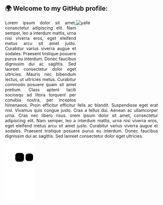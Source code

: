 ## 🌍 Welcome to my GitHub profile: 

<p align=justify> 
<img align="right" alt="yalle" height="270" width="270" src="https://cdn.discordapp.com/attachments/790229238149152771/1083864179733176411/Ativo_2.png?width=473&height=473">

<p align=justify> Lorem ipsum dolor sit amet, consectetur adipiscing elit. Nam semper, leo a interdum mattis, urna nisi viverra eros, eget eleifend metus arcu sit amet justo. Curabitur varius viverra augue et sodales. Praesent tristique posuere purus eu interdum. Donec faucibus dignissim dui ac sagittis. Sed laoreet consectetur dolor eget ultricies. Mauris nec bibendum lectus, ut ultricies metus. Curabitur commodo posuere quam sit amet pretium. Class aptent taciti sociosqu ad litora torquent per conubia nostra, per inceptos himenaeos. Proin efficitur efficitur felis ac blandit. Suspendisse eget erat nisl. Vivamus quis congue justo. Cras a tellus dui. Aenean ac ullamcorper urna. Cras nec libero risus. orem ipsum dolor sit amet, consectetur adipiscing elit. Nam semper, leo a interdum mattis, urna nisi viverra eros, eget eleifend metus arcu sit amet justo. Curabitur varius viverra augue et sodales. Praesent tristique posuere purus eu interdum. Donec faucibus dignissim dui ac sagittis. Sed laoreet consectetur dolor eget ultricies.

![Snake animation](https://github.com/yallerocha/yallerocha/blob/output/github-contribution-grid-snake.svg)

